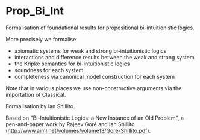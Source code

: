 # Prop_Bi_Int

Formalisation of foundational results for propositional bi-intuitionistic logics.

More precisely we formalise:
- axiomatic systems for weak and strong bi-intuitionistic logics
- interactions and difference results between the weak and strong system
- the Kripke semantics for bi-intuitionistic logics
- soundness for each system
- completeness via canonical model construction for each system

Note that in various places we use non-constructive arguments via the importation of Classical.

Formalisation by Ian Shillito.

Based on "Bi-Intuitionistic Logics: a New Instance of an Old Problem", a pen-and-paper work by Rajeev Goré and Ian Shillito (http://www.aiml.net/volumes/volume13/Gore-Shillito.pdf).
